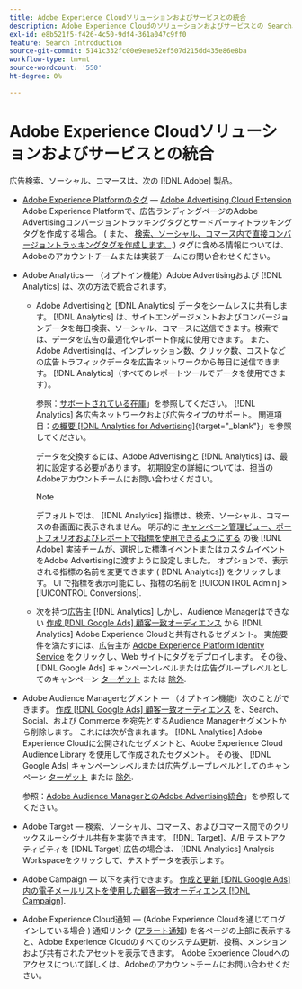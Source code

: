 ```yaml
---
title: Adobe Experience Cloudソリューションおよびサービスとの統合
description: Adobe Experience Cloudのソリューションおよびサービスとの Search、Social、および Commerce の統合について説明します。
exl-id: e8b521f5-f426-4c50-9df4-361a047c9ff0
feature: Search Introduction
source-git-commit: 5141c332fc00e9eae62ef507d215dd435e86e8ba
workflow-type: tm+mt
source-wordcount: '550'
ht-degree: 0%

---
```


# Adobe Experience Cloudソリューションおよびサービスとの統合

広告検索、ソーシャル、コマースは、次の [!DNL Adobe] 製品。

* [Adobe Experience Platformのタグ](https://experienceleague.adobe.com/docs/experience-platform/tags/extensions/client/overview.html) — [Adobe Advertising Cloud Extension](https://exchange.adobe.com/apps/ec/100155) Adobe Experience Platformで、広告ランディングページのAdobe Advertisingコンバージョントラッキングタグとサードパーティトラッキングタグを作成する場合。 ( また、 [検索、ソーシャル、コマース内で直接コンバージョントラッキングタグを作成します。](/help/search-social-commerce/tools/conversion-tag-generate.md).) タグに含める情報については、Adobeのアカウントチームまたは実装チームにお問い合わせください。

* Adobe Analytics — （オプトイン機能）Adobe Advertisingおよび [!DNL Analytics] は、次の方法で統合されます。

   * Adobe Advertisingと [!DNL Analytics] データをシームレスに共有します。 [!DNL Analytics] は、サイトエンゲージメントおよびコンバージョンデータを毎日検索、ソーシャル、コマースに送信できます。検索では、データを広告の最適化やレポート作成に使用できます。 また、Adobe Advertisingは、インプレッション数、クリック数、コストなどの広告トラフィックデータを広告ネットワークから毎日に送信できます。 [!DNL Analytics]（すべてのレポートツールでデータを使用できます）。

     参照：[サポートされている在庫](/help/search-social-commerce/introduction/supported-inventory.md)」を参照してください。 [!DNL Analytics] 各広告ネットワークおよび広告タイプのサポート。 関連項目：[の概要 [!DNL Analytics for Advertising]](https://experienceleague.adobe.com/docs/advertising/integrations/analytics/overview.html){target="_blank"}」を参照してください。

     データを交換するには、Adobe Advertisingと [!DNL Analytics] は、最初に設定する必要があります。 初期設定の詳細については、担当のAdobeアカウントチームにお問い合わせください。

     >[!NOTE]
     >
     >デフォルトでは、 [!DNL Analytics] 指標は、検索、ソーシャル、コマースの各画面に表示されません。 明示的に [キャンペーン管理ビュー、ポートフォリオおよびレポートで指標を使用できるようにする](/help/search-social-commerce/admin/conversion-metrics/conversion-metric-about.md) の後 [!DNL Adobe] 実装チームが、選択した標準イベントまたはカスタムイベントをAdobe Advertisingに渡すように設定しました。 オプションで、表示される指標の名前を変更できます ( [!DNL Analytics]) をクリックします。 UI で指標を表示可能にし、指標の名前を [!UICONTROL Admin] > [!UICONTROL Conversions].

   * 次を持つ広告主 [!DNL Analytics] しかし、Audience Managerはできない [作成 [!DNL Google Ads] 顧客一致オーディエンス](/help/search-social-commerce/campaign-management/campaigns/google-audience-from-adobe-audience.md) から [!DNL Analytics] Adobe Experience Cloudと共有されるセグメント。 実施要件を満たすには、広告主が [Adobe Experience Platform Identity Service](https://experienceleague.adobe.com/docs/id-service/using/home.html) をクリックし、Web サイトにタグをデプロイします。 その後、 [!DNL Google Ads] キャンペーンレベルまたは広告グループレベルとしてのキャンペーン [ターゲット](/help/search-social-commerce/campaign-management/campaigns/audience-targets-manage.md) または [除外](/help/search-social-commerce/campaign-management/campaigns/audience-exclusions-manage.md).

* Adobe Audience Managerセグメント — （オプトイン機能）次のことができます。 [作成 [!DNL Google Ads] 顧客一致オーディエンス](/help/search-social-commerce/campaign-management/campaigns/google-audience-from-adobe-audience.md) を、Search、Social、および Commerce を宛先とするAudience Managerセグメントから削除します。 これには次が含まれます。 [!DNL Analytics] Adobe Experience Cloudに公開されたセグメントと、Adobe Experience Cloud Audience Library を使用して作成されたセグメント。 その後、 [!DNL Google Ads] キャンペーンレベルまたは広告グループレベルとしてのキャンペーン [ターゲット](/help/search-social-commerce/campaign-management/campaigns/audience-targets-manage.md) または [除外](/help/search-social-commerce/campaign-management/campaigns/audience-exclusions-manage.md).

  参照：[Adobe Audience ManagerとのAdobe Advertising統合](https://experienceleague.adobe.com/docs/advertising/integrations/audience-manager/overview.html)」を参照してください。

* Adobe Target — 検索、ソーシャル、コマース、およびコマース間でのクリックスルーシグナル共有を実装できます。 [!DNL Target]、A/B テストアクティビティを [!DNL Target] 広告の場合は、 [!DNL Analytics] Analysis Workspaceをクリックして、テストデータを表示します。

* Adobe Campaign — 以下を実行できます。 [作成と更新 [!DNL Google Ads] 内の電子メールリストを使用した顧客一致オーディエンス [!DNL Campaign]](/help/search-social-commerce/campaign-management/campaigns/google-audience-from-campaign-email-list.md).

* Adobe Experience Cloud通知 — (Adobe Experience Cloudを通じてログインしている場合 ) 通知リンク ([アラート通知](/help/search-social-commerce/assets/notifications-panel.png "アラート通知")) を各ページの上部に表示すると、Adobe Experience Cloudのすべてのシステム更新、投稿、メンションおよび共有されたアセットを表示できます。 Adobe Experience Cloudへのアクセスについて詳しくは、Adobeのアカウントチームにお問い合わせください。

